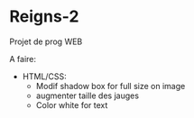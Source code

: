 # Reigns-2
Projet de prog WEB

A faire:
  - HTML/CSS:
    - Modif shadow box for full size on image
    - augmenter taille des jauges
    - Color white for text
